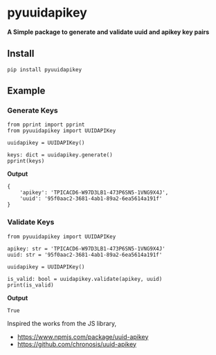 # pyuuidapikey

**A Simple package to generate and validate uuid and apikey key pairs**

## Install
```
pip install pyuuidapikey
```

## Example

### **Generate Keys**

```
from pprint import pprint
from pyuuidapikey import UUIDAPIKey

uuidapikey = UUIDAPIKey()

keys: dict = uuidapikey.generate()
pprint(keys)
```

**Output**

```
{
	'apikey': 'TPICACD6-W97D3LB1-473P6SN5-1VNG9X4J',
	'uuid': '95f0aac2-3681-4ab1-89a2-6ea5614a191f'
}
```

### **Validate Keys**

```
from pyuuidapikey import UUIDAPIKey

apikey: str = 'TPICACD6-W97D3LB1-473P6SN5-1VNG9X4J'
uuid: str = '95f0aac2-3681-4ab1-89a2-6ea5614a191f'

uuidapikey = UUIDAPIKey()

is_valid: bool = uuidapikey.validate(apikey, uuid)
print(is_valid)
```

**Output**

```
True
```
Inspired the works from the JS library,

 - https://www.npmjs.com/package/uuid-apikey
 -  https://github.com/chronosis/uuid-apikey